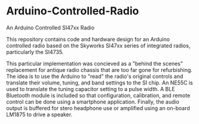# Arduino-Controlled-Radio
An Arduino Controlled SI47xx Radio

This repository contains code and hardware design for an Arduino controlled radio based on the Skyworks SI47xx series of integrated radios, particularly the SI4735.

This particular implementation was concieved as a "behind the scenes" replacement for antique radio chassis that are too far gone for refurbishing. The idea is to use the Arduino to "read" the radio's original controls and translate their volume, tuning, and band settings to the SI chip. An NE55C is used to translate the tuning capacitor setting to a pulse width. A BLE Bluetooth module is included so that configuration, calibration, and remote control can be done using a smartphone application. Finally, the audio output is buffered for stero headphone use or amplified using an on-board LM1875 to drive a speaker.

